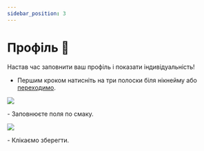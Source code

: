 ```yaml
---
sidebar_position: 3
---
```


# Профіль 🌃

Настав час заповнити ваш профіль і показати індивідуальність!

- Першим кроком натисніть на три полоски біля нікнейму або [переходимо](https://soc.ua-fediland.de/settings/profile).

![](/img/editprof.webp)

\- Заповнюєте поля по смаку.

![](/img/editprof2.webp)

\- Клікаємо зберегти.
